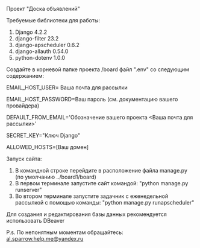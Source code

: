 Проект "Доска объявлений"

Требуемые библиотеки для работы:
1. Django             4.2.2
2. django-filter      23.2
3. django-apscheduler 0.6.2
4. django-allauth     0.54.0
5. python-dotenv      1.0.0

Создайте в корневой папке проекта /board файл ".env" со следующим содержанием:

EMAIL_HOST_USER= Ваша почта для рассылки

EMAIL_HOST_PASSWORD=Ваш пароль (см. документацию вашего провайдера)

DEFAULT_FROM_EMAIL='Обозначение вашего проекта <Ваша почта для рассылки>'

SECRET_KEY="Ключ Django"

ALLOWED_HOSTS=[Ваш домен]

Запуск сайта:
1. В командной строке перейдите в расположение файла manage.py (по умолчанию ../board1/board)
2. В первом терминале запустите сайт командой: "python manage.py runserver"
3. Во втором терминале запустите задачник с еженедельной рассылкой с помощью команды:
"python manage.py runapscheduler"

Для создания и редактирования базы данных рекомендуется использовать DBeaver

P.s. По непонятным моментам обращайтесь: al.sparrow.help.me@yandex.ru